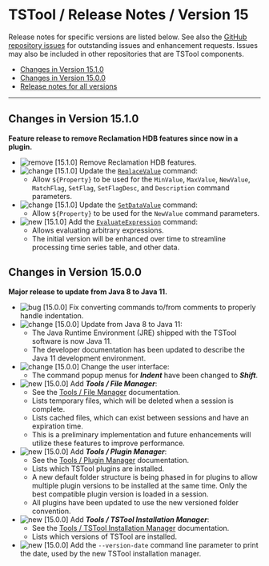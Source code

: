 # TSTool / Release Notes / Version 15 #

Release notes for specific versions are listed below.
See also the [GitHub repository issues](https://github.com/OpenCDSS/cdss-app-tstool-main/issues)
for outstanding issues and enhancement requests.
Issues may also be included in other repositories that are TSTool components.

*   [Changes in Version 15.1.0](#changes-in-version-1510)
*   [Changes in Version 15.0.0](#changes-in-version-1500)
*   [Release notes for all versions](release-notes.md)

----------

## Changes in Version 15.1.0 ##

**Feature release to remove Reclamation HDB features since now in a plugin.**

*   ![remove](remove.png) [15.1.0] Remove Reclamation HDB features.
*   ![change](change.png) [15.1.0] Update the [`ReplaceValue`](../command-ref/ReplaceValue/ReplaceValue.md) command:
    +   Allow `${Property}` to be used for the `MinValue`, `MaxValue`, `NewValue`, `MatchFlag`, `SetFlag`, `SetFlagDesc`, and `Description` command parameters.
*   ![change](change.png) [15.1.0] Update the [`SetDataValue`](../command-ref/SetDataValue/SetDataValue.md) command:
    +   Allow `${Property}` to be used for the `NewValue` command parameters.
*   ![new](new.png) [15.1.0] Add the [`EvaluateExpression`](../command-ref/EvaluateExpression/EvaluateExpression.md) command:
    +   Allows evaluating arbitrary expressions.
    +   The initial version will be enhanced over time to streamline processing time series table, and other data.

## Changes in Version 15.0.0 ##

**Major release to update from Java 8 to Java 11.**

*   ![bug](bug.png) [15.0.0] Fix converting commands to/from comments to properly handle indentation.
*   ![change](change.png) [15.0.0] Update from Java 8 to Java 11:
    +   The Java Runtime Environment (JRE) shipped with the TSTool software is now Java 11.
    +   The developer documentation has been updated to describe the Java 11 development environment.
*   ![change](change.png) [15.0.0] Change the user interface:
    +   The command popup menus for ***Indent*** have been changed to ***Shift***.
*   ![new](new.png) [15.0.0] Add ***Tools / File Manager***:
    +   See the [Tools / File Manager](../tools/tools.md#file-manager) documentation.
    +   Lists temporary files, which will be deleted when a session is complete.
    +   Lists cached files, which can exist between sessions and have an expiration time.
    +   This is a preliminary implementation and future enhancements will utilize these features to improve performance.
*   ![new](new.png) [15.0.0] Add ***Tools / Plugin Manager***:
    +   See the [Tools / Plugin Manager](../tools/tools.md#plugin-manager) documentation.
    +   Lists which TSTool plugins are installed.
    +   A new default folder structure is being phased in for plugins
        to allow multiple plugin versions to be installed at the same time.
        Only the best compatible plugin version is loaded in a session.
    +   All plugins have been updated to use the new versioned folder convention.
*   ![new](new.png) [15.0.0] Add ***Tools / TSTool Installation Manager***:
    +   See the [Tools / TSTool Installation Manager](../tools/tools.md#tstool-installation-manager) documentation.
    +   Lists which versions of TSTool are installed.
*   ![new](new.png) [15.0.0] Add the `--version-date` command line parameter to
    print the date, used by the new TSTool installation manager.
